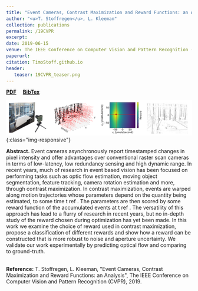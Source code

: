 ```yaml
---
title: "Event Cameras, Contrast Maximization and Reward Functions: an Analysis"
author: "<u>T. Stoffregen</u>, L. Kleeman"
collection: publications
permalink: /19CVPR
excerpt: 
date: 2019-06-15
venue: The IEEE Conference on Computer Vision and Pattern Recognition (CVPR)
paperurl:
citation: TimoStoff.github.io
header:
   teaser: 19CVPR_teaser.png
---
```


<a href="http://openaccess.thecvf.com/content_CVPR_2019/papers/Stoffregen_Event_Cameras_Contrast_Maximization_and_Reward_Functions_An_Analysis_CVPR_2019_paper.pdf" target="_blank"><b>PDF</b></a>&emsp;
<a href="https://timostoff.github.io/files/19cvpr.txt" target="_blank"><b>BibTex</b></a>

![CVPR19_banner](/images/19CVPR_banner.png){:class="img-responsive"}

<b>Abstract.</b> Event cameras asynchronously report timestamped changes in pixel intensity and offer advantages over conventional raster scan cameras in terms of low-latency, low redundancy sensing and high dynamic range. In recent years, much of research in event based vision has been focused on performing tasks such as optic flow estimation, moving object segmentation, feature tracking, camera rotation estimation and more, through contrast maximization. In contrast maximization, events are warped along motion trajectories whose parameters depend on the quantity being estimated, to some time t ref . The parameters are then scored by some reward function of the accumulated events at t ref . The versatility of this approach has lead to a flurry of research in recent years, but no in-depth study of the reward chosen during optimization has yet been made. In this work we examine the choice of reward used in contrast maximization, propose a classification of different rewards and show how a reward can be constructed that is more robust to noise and aperture uncertainty. We validate our work experimentally by predicting optical flow and comparing to ground-truth.

<br />
<b>Reference:</b>
T. Stoffregen, L. Kleeman, "Event Cameras, Contrast Maximization and Reward Functions: an Analysis", The IEEE Conference on Computer Vision and Pattern Recognition (CVPR), 2019.
<br />

